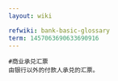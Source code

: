 ```yaml
---
layout: wiki

refwiki: bank-basic-glossary
term: 1457063690633690916
---
```


```
#商业承兑汇票 
由银行以外的付款人承兑的汇票。

```